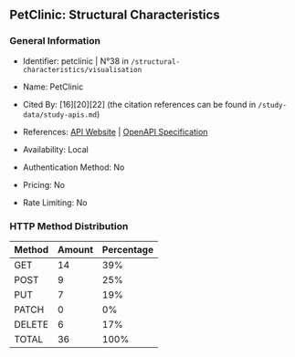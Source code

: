 ## PetClinic: Structural Characteristics

### General Information

- Identifier: petclinic | N°38 in `/structural-characteristics/visualisation`

- Name: PetClinic

- Cited By: [16][20][22] (the citation references can be found in `/study-data/study-apis.md`)

- References: [API Website](https://github.com/spring-petclinic/spring-petclinic-rest) | [OpenAPI Specification](https://github.com/spring-petclinic/spring-petclinic-rest/blob/master/src/main/resources/openapi.yml)

- Availability: Local

- Authentication Method: No

- Pricing: No

- Rate Limiting: No

### HTTP Method Distribution

| Method | Amount | Percentage |
|--------|--------|------------|
| GET | 14 | 39% |
| POST | 9 | 25% |
| PUT | 7 | 19% |
| PATCH | 0 | 0% |
| DELETE | 6 | 17% |
| TOTAL | 36 | 100% |
